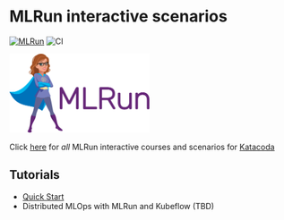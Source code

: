 # MLRun interactive scenarios

[![MLRun](http://shields.katacoda.com/katacoda/mlrun/count.svg)](https://www.katacoda.com/mlrun "MLRun interactive courses")
![CI](https://github.com/mlrun/katacoda-scenarios/workflows/CI/badge.svg)

<img src="./assets/logo.png" width="250x">

Click [here](https://www.katacoda.com/mlrun) for _all_ MLRun interactive courses and scenarios for [Katacoda](https://www.katacoda.com)

## Tutorials

- [Quick Start](./quick-start/intro.md)
- Distributed MLOps with MLRun and Kubeflow (TBD)
